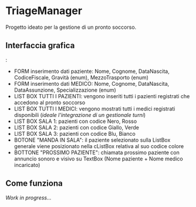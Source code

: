 # TriageManager
Progetto ideato per la gestione di un pronto soccorso.

<h2><b>Interfaccia grafica</b></h2>:
<ul>
  <li>FORM inserimento dati paziente: Nome, Cognome, DataNascita, CodiceFiscale, Gravità (enum), MezzoTrasporto (enum) </li>
  <li>FORM inserimento dati MEDICO: Nome, Cognome, DataNascita, DataAssunzione, Specializzazione (enum) </li>
  <li>LIST BOX TUTTI I PAZIENTI: vengono inseriti tutti i pazienti registrati che accedono al pronto soccorso </li>
  <li>LIST BOX TUTTI I MEDICI: vengono mostrati tutti i medici registrati disponibili  (<i>ideale l'integrazione di un gestionale turni</i>)</li>
  <li>LIST BOX SALA 1: pazienti con codice Nero, Rosso </li>
  <li>LIST BOX SALA 2: pazienti con codice Giallo, Verde </li>
  <li>LIST BOX SALA 3: pazienti con codice Blu, Bianco </li>
  <li>BOTONE "MANDA IN SALA": il paziente selezionato sulla ListBox generale viene posizionato nella cListBox relativa al suo codice colore </li>
  <li>BOTTONE "PROSSIMO PAZIENTE": chiamata prossimo paziente con annuncio sonoro e visivo su TextBox (Nome paziente + Nome medico incaricato)
 </ul>
 
 <h2><b>Come funziona</b></h2>
 <i>Work in progress...</i>
  
